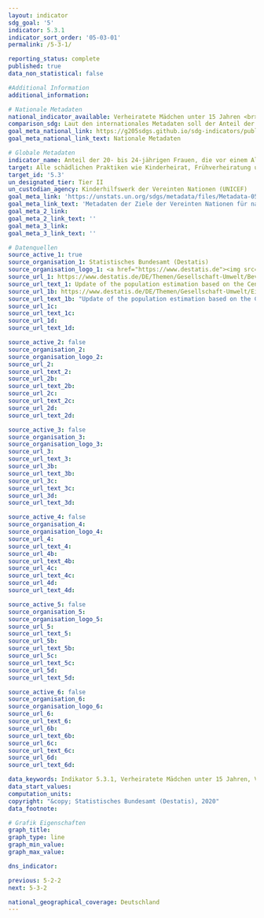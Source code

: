 ```yaml
---
layout: indicator
sdg_goal: '5'
indicator: 5.3.1
indicator_sort_order: '05-03-01'
permalink: /5-3-1/

reporting_status: complete
published: true
data_non_statistical: false

#Additional Information
additional_information: 

# Nationale Metadaten
national_indicator_available: Verheiratete Mädchen unter 15 Jahren <br> Verheiratete Mädchen unter 18 Jahren
comparison_sdg: Laut den internationales Metadaten soll der Anteil der Frauen im Alter von 20-24, die vor dem 15./18. Lebensjahr  verheiratet waren, angegeben werden. Dieser Indikator gibt den Anteil der Mädchen im Alter von 14/17 und jünger an, die verheiratet waren.
goal_meta_national_link: https://g205sdgs.github.io/sdg-indicators/public/MetaDe/5.3.1.pdf
goal_meta_national_link_text: Nationale Metadaten

# Globale Metadaten
indicator_name: Anteil der 20- bis 24-jährigen Frauen, die vor einem Alter von 15 oder 18 Jahren verheiratet oder in einer vergleichbaren Verbindung waren
target: Alle schädlichen Praktiken wie Kinderheirat, Frühverheiratung und Zwangsheirat sowie die Genitalverstümmelung bei Frauen und Mädchen beseitigen
target_id: '5.3'
un_designated_tier: Tier II
un_custodian_agency: Kinderhilfswerk der Vereinten Nationen (UNICEF)
goal_meta_link: 'https://unstats.un.org/sdgs/metadata/files/Metadata-05-03-01.pdf'
goal_meta_link_text: 'Metadaten der Ziele der Vereinten Nationen für nachhaltige Entwicklung'
goal_meta_2_link: 
goal_meta_2_link_text: ''
goal_meta_3_link: 
goal_meta_3_link_text: ''

# Datenquellen
source_active_1: true
source_organisation_1: Statistisches Bundesamt (Destatis)
source_organisation_logo_1: <a href="https://www.destatis.de"><img src="https://g205sdgs.github.io/sdg-indicators/public/logos/destatis.png" alt="Logo destatis" /></a>
source_url_1: https://www.destatis.de/DE/Themen/Gesellschaft-Umwelt/Bevoelkerung/Bevoelkerungsstand/_inhalt.html#sprg233540
source_url_text_1: Update of the population estimation based on the Census 2011 (population)
source_url_1b: https://www.destatis.de/DE/Themen/Gesellschaft-Umwelt/Einkommen-Konsum-Lebensbedingungen/Lebensbedingungen-Armutsgefaehrdung/_inhalt.html#sprg233586
source_url_text_1b: "Update of the population estimation based on the Census 2011"
source_url_1c: 
source_url_text_1c: 
source_url_1d: 
source_url_text_1d: 

source_active_2: false
source_organisation_2: 
source_organisation_logo_2: 
source_url_2: 
source_url_text_2: 
source_url_2b: 
source_url_text_2b: 
source_url_2c: 
source_url_text_2c: 
source_url_2d: 
source_url_text_2d: 

source_active_3: false
source_organisation_3: 
source_organisation_logo_3: 
source_url_3: 
source_url_text_3: 
source_url_3b: 
source_url_text_3b: 
source_url_3c: 
source_url_text_3c: 
source_url_3d: 
source_url_text_3d: 

source_active_4: false
source_organisation_4: 
source_organisation_logo_4: 
source_url_4: 
source_url_text_4: 
source_url_4b: 
source_url_text_4b: 
source_url_4c: 
source_url_text_4c: 
source_url_4d: 
source_url_text_4d: 

source_active_5: false
source_organisation_5: 
source_organisation_logo_5: 
source_url_5: 
source_url_text_5: 
source_url_5b: 
source_url_text_5b: 
source_url_5c: 
source_url_text_5c: 
source_url_5d: 
source_url_text_5d: 

source_active_6: false
source_organisation_6: 
source_organisation_logo_6: 
source_url_6: 
source_url_text_6: 
source_url_6b: 
source_url_text_6b: 
source_url_6c: 
source_url_text_6c: 
source_url_6d: 
source_url_text_6d: 

data_keywords: Indikator 5.3.1, Verheiratete Mädchen unter 15 Jahren, Verheiratete Mädchen unter 18 Jahren, Kinderhilfswerk der Vereinten Nationen (UNICEF)
data_start_values:
computation_units: 
copyright: "&copy; Statistisches Bundesamt (Destatis), 2020"
data_footnote: 

# Grafik Eigenschaften
graph_title: 
graph_type: line
graph_min_value: 
graph_max_value: 

dns_indicator: 

previous: 5-2-2
next: 5-3-2

national_geographical_coverage: Deutschland
---
```


